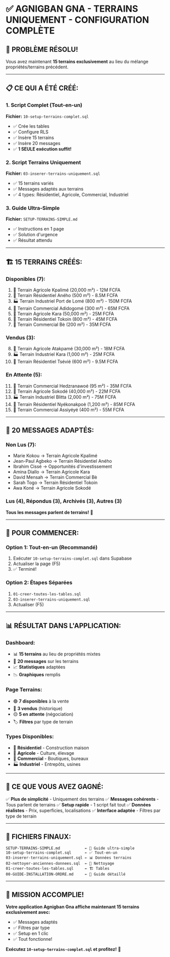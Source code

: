 # ✅ AGNIGBAN GNA - TERRAINS UNIQUEMENT - CONFIGURATION COMPLÈTE

## 🎯 **PROBLÈME RÉSOLU!**

Vous avez maintenant **15 terrains exclusivement** au lieu du mélange propriétés/terrains précédent.

---

## 📋 **CE QUI A ÉTÉ CRÉÉ:**

### **1. Script Complet (Tout-en-un)**
**Fichier:** `10-setup-terrains-complet.sql`
- ✅ Crée les tables
- ✅ Configure RLS
- ✅ Insère 15 terrains
- ✅ Insère 20 messages
- ✅ **1 SEULE exécution suffit!**

### **2. Script Terrains Uniquement**
**Fichier:** `03-inserer-terrains-uniquement.sql`
- ✅ 15 terrains variés
- ✅ Messages adaptés aux terrains
- ✅ 4 types: Résidentiel, Agricole, Commercial, Industriel

### **3. Guide Ultra-Simple**
**Fichier:** `SETUP-TERRAINS-SIMPLE.md`
- ✅ Instructions en 1 page
- ✅ Solution d'urgence
- ✅ Résultat attendu

---

## 🏗️ **15 TERRAINS CRÉÉS:**

### **Disponibles (7):**
1. 🏡 Terrain Agricole Kpalimé (20,000 m²) - 12M FCFA
2. 🏡 Terrain Résidentiel Aného (500 m²) - 8.5M FCFA
3. 🏭 Terrain Industriel Port de Lomé (800 m²) - 150M FCFA
4. 🏢 Terrain Commercial Adidogomé (300 m²) - 65M FCFA
5. 🚜 Terrain Agricole Kara (50,000 m²) - 25M FCFA
6. 🏡 Terrain Résidentiel Tokoin (800 m²) - 45M FCFA
7. 🏢 Terrain Commercial Bè (200 m²) - 35M FCFA

### **Vendus (3):**
8. 🚜 Terrain Agricole Atakpamé (30,000 m²) - 18M FCFA
9. 🏭 Terrain Industriel Kara (1,000 m²) - 25M FCFA
10. 🏡 Terrain Résidentiel Tsévié (600 m²) - 9.5M FCFA

### **En Attente (5):**
11. 🏢 Terrain Commercial Hedzranawoé (95 m²) - 35M FCFA
12. 🚜 Terrain Agricole Sokodé (40,000 m²) - 22M FCFA
13. 🏭 Terrain Industriel Blitta (2,000 m²) - 75M FCFA
14. 🏡 Terrain Résidentiel Nyékonakpoè (1,200 m²) - 85M FCFA
15. 🏢 Terrain Commercial Assiyéyé (400 m²) - 55M FCFA

---

## 💬 **20 MESSAGES ADAPTÉS:**

### **Non Lus (7):**
- Marie Kokou → Terrain Agricole Kpalimé
- Jean-Paul Agbeko → Terrain Résidentiel Aného
- Ibrahim Cissé → Opportunités d'investissement
- Amina Diallo → Terrain Agricole Kara
- David Mensah → Terrain Commercial Bè
- Sarah Togo → Terrain Résidentiel Tokoin
- Awa Koné → Terrain Agricole Sokodé

### **Lus (4), Répondus (3), Archivés (3), Autres (3)**

**Tous les messages parlent de terrains!** 🌳

---

## 🚀 **POUR COMMENCER:**

### **Option 1: Tout-en-un (Recommandé)**
1. Exécuter `10-setup-terrains-complet.sql` dans Supabase
2. Actualiser la page (F5)
3. ✅ Terminé!

### **Option 2: Étapes Séparées**
1. `01-creer-toutes-les-tables.sql`
2. `03-inserer-terrains-uniquement.sql`
3. Actualiser (F5)

---

## 📊 **RÉSULTAT DANS L'APPLICATION:**

### **Dashboard:**
- 📊 **15 terrains** au lieu de propriétés mixtes
- 💬 **20 messages** sur les terrains
- 📈 **Statistiques** adaptées
- 📉 **Graphiques** remplis

### **Page Terrains:**
- 🟢 **7 disponibles** à la vente
- 🔴 **3 vendus** (historique)
- 🟡 **5 en attente** (négociation)
- 🏷️ **Filtres** par type de terrain

### **Types Disponibles:**
- 🏡 **Résidentiel** - Construction maison
- 🚜 **Agricole** - Culture, élevage
- 🏢 **Commercial** - Boutiques, bureaux
- 🏭 **Industriel** - Entrepôts, usines

---

## 🎯 **CE QUE VOUS AVEZ GAGNÉ:**

✅ **Plus de simplicité** - Uniquement des terrains
✅ **Messages cohérents** - Tous parlent de terrains
✅ **Setup rapide** - 1 script fait tout
✅ **Données réalistes** - Prix, superficies, localisations
✅ **Interface adaptée** - Filtres par type de terrain

---

## 📁 **FICHIERS FINAUX:**

```
SETUP-TERRAINS-SIMPLE.md           ← 🚀 Guide ultra-simple
10-setup-terrains-complet.sql      ← ✅ Tout-en-un
03-inserer-terrains-uniquement.sql ← 📊 Données terrains
02-nettoyer-anciennes-donnees.sql  ← 🧹 Nettoyage
01-creer-toutes-les-tables.sql     ← 🏗️ Tables
00-GUIDE-INSTALLATION-ORDRE.md     ← 📖 Guide détaillé
```

---

## 🎉 **MISSION ACCOMPLIE!**

**Votre application Agnigban Gna affiche maintenant 15 terrains exclusivement avec:**
- ✅ Messages adaptés
- ✅ Filtres par type
- ✅ Setup en 1 clic
- ✅ Tout fonctionne!

**Exécutez `10-setup-terrains-complet.sql` et profitez!** 🌟
